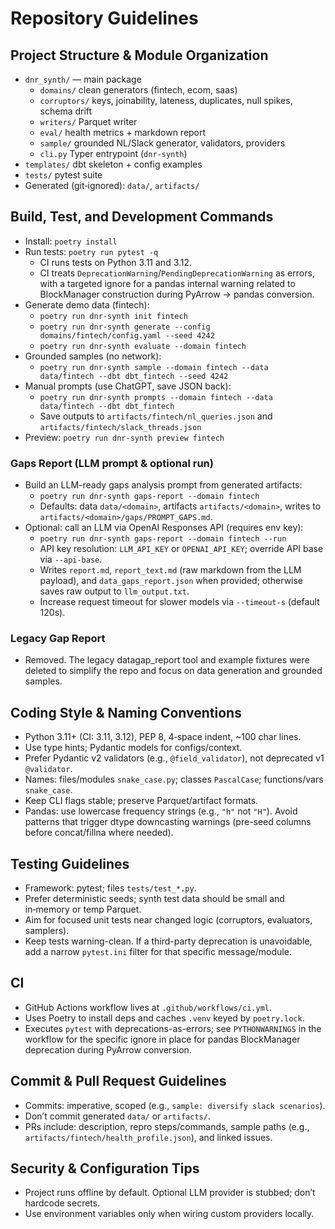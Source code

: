 # Repository Guidelines

## Project Structure & Module Organization
- `dnr_synth/` — main package
  - `domains/` clean generators (fintech, ecom, saas)
  - `corruptors/` keys, joinability, lateness, duplicates, null spikes, schema drift
  - `writers/` Parquet writer
  - `eval/` health metrics + markdown report
  - `sample/` grounded NL/Slack generator, validators, providers
  - `cli.py` Typer entrypoint (`dnr-synth`)
- `templates/` dbt skeleton + config examples
- `tests/` pytest suite
- Generated (git‑ignored): `data/`, `artifacts/`

## Build, Test, and Development Commands
- Install: `poetry install`
- Run tests: `poetry run pytest -q`
  - CI runs tests on Python 3.11 and 3.12.
  - CI treats `DeprecationWarning`/`PendingDeprecationWarning` as errors, with a targeted ignore for a pandas internal warning related to BlockManager construction during PyArrow -> pandas conversion.
- Generate demo data (fintech):
  - `poetry run dnr-synth init fintech`
  - `poetry run dnr-synth generate --config domains/fintech/config.yaml --seed 4242`
  - `poetry run dnr-synth evaluate --domain fintech`
- Grounded samples (no network):
  - `poetry run dnr-synth sample --domain fintech --data data/fintech --dbt dbt_fintech --seed 4242`
- Manual prompts (use ChatGPT, save JSON back):
  - `poetry run dnr-synth prompts --domain fintech --data data/fintech --dbt dbt_fintech`
  - Save outputs to `artifacts/fintech/nl_queries.json` and `artifacts/fintech/slack_threads.json`
- Preview: `poetry run dnr-synth preview fintech`

### Gaps Report (LLM prompt & optional run)
- Build an LLM-ready gaps analysis prompt from generated artifacts:
  - `poetry run dnr-synth gaps-report --domain fintech`
  - Defaults: data `data/<domain>`, artifacts `artifacts/<domain>`, writes to `artifacts/<domain>/gaps/PROMPT_GAPS.md`.
- Optional: call an LLM via OpenAI Responses API (requires env key):
  - `poetry run dnr-synth gaps-report --domain fintech --run`
  - API key resolution: `LLM_API_KEY` or `OPENAI_API_KEY`; override API base via `--api-base`.
  - Writes `report.md`, `report_text.md` (raw markdown from the LLM payload), and `data_gaps_report.json` when provided; otherwise saves raw output to `llm_output.txt`.
  - Increase request timeout for slower models via `--timeout-s` (default 120s).

### Legacy Gap Report
- Removed. The legacy datagap_report tool and example fixtures were deleted to simplify the repo and focus on data generation and grounded samples.

## Coding Style & Naming Conventions
- Python 3.11+ (CI: 3.11, 3.12), PEP 8, 4‑space indent, ~100 char lines.
- Use type hints; Pydantic models for configs/context.
- Prefer Pydantic v2 validators (e.g., `@field_validator`), not deprecated v1 `@validator`.
- Names: files/modules `snake_case.py`; classes `PascalCase`; functions/vars `snake_case`.
- Keep CLI flags stable; preserve Parquet/artifact formats.
 - Pandas: use lowercase frequency strings (e.g., `"h"` not `"H"`). Avoid patterns that trigger dtype downcasting warnings (pre-seed columns before concat/fillna where needed).

## Testing Guidelines
- Framework: pytest; files `tests/test_*.py`.
- Prefer deterministic seeds; synth test data should be small and in‑memory or temp Parquet.
- Aim for focused unit tests near changed logic (corruptors, evaluators, samplers).
 - Keep tests warning-clean. If a third-party deprecation is unavoidable, add a narrow `pytest.ini` filter for that specific message/module.

## CI
- GitHub Actions workflow lives at `.github/workflows/ci.yml`.
- Uses Poetry to install deps and caches `.venv` keyed by `poetry.lock`.
- Executes `pytest` with deprecations-as-errors; see `PYTHONWARNINGS` in the workflow for the specific ignore in place for pandas BlockManager deprecation during PyArrow conversion.

## Commit & Pull Request Guidelines
- Commits: imperative, scoped (e.g., `sample: diversify slack scenarios`).
- Don’t commit generated `data/` or `artifacts/`.
- PRs include: description, repro steps/commands, sample paths (e.g., `artifacts/fintech/health_profile.json`), and linked issues.

## Security & Configuration Tips
- Project runs offline by default. Optional LLM provider is stubbed; don’t hardcode secrets.
- Use environment variables only when wiring custom providers locally.
